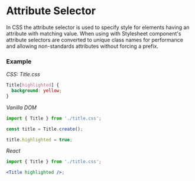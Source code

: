 # Attribute Selector

In CSS the attribute selector is used to specify style for elements having an attribute with matching value. When using with Stylesheet component's attribute selectors are converted to unique class names for performance and allowing non-standards attributes without forcing a prefix.

### Example

*CSS: Title.css*
```css
Title[highlighted] {
  background: yellow;
}
```

*Vanilla DOM*
```js
import { Title } from './title.css';

const title = Title.create();

title.highlighted = true;
```

*React*
```jsx
import { Title } from './title.css';

<Title highlighted />;
```
